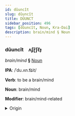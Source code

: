 ```yaml
---
id: dûuncît
slug: dûuncît
title: DÛUNCT
sidebar_position: 496
tags: [dûuncît, Noun, Kra-Dai]
description: brain/mind § Noun
---
```


### dûuncît&emsp;<span kind="abugida">ʌʄɽ̃ʃꞇ̆ɟ</span>

*brain/mind* **§** [Noun](../../tags/Noun)

**IPA**: /ˈdu.ʌn.t͡ɕit/

**Verb**: to be a brain/mind

**Noun**: brain/mind

**Modifier**: brain/mind-related

<details>
    <summary>Origin</summary>
    Lao ດວງຈິດ dūang chit [duːə̯ŋ˩˨.t͡ɕit̚˩˨]<br/>
    <em>Kra-Dai Language Family</em>
</details>